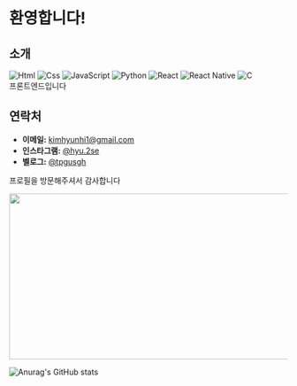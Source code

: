 # 환영합니다! 

## 소개
<div style=display="flex">
  <img alt="Html" src ="https://img.shields.io/badge/HTML5-E34F26.svg?&style=for-the-badge&logo=HTML5&logoColor=white"/> 
<img alt="Css" src ="https://img.shields.io/badge/CSS3-1572B6.svg?&style=for-the-badge&logo=CSS3&logoColor=white"/> 
<img alt="JavaScript" src ="https://img.shields.io/badge/JavaScriipt-F7DF1E.svg?&style=for-the-badge&logo=JavaScript&logoColor=black"/> <img alt="Python" src ="https://img.shields.io/badge/Python-3776AB.svg?&style=for-the-badge&logo=Python&logoColor=white"/> 
<img alt="React" src ="https://img.shields.io/badge/react-61DAFB.svg?&style=for-the-badge&logo=React&logoColor=white"/>
<img alt="React Native" src ="https://img.shields.io/badge/react native-61DAFB.svg?&style=for-the-badge&logo=React&logoColor=white"/>
<img alt="C" src ="https://img.shields.io/badge/C-A8B9CC.svg?&style=for-the-badge&logo=C&logoColor=white"/>
  
</div>
프론트엔드입니다

## 연락처

- **이메일:** [kimhyunhi1@gmail.com](mailto:justn.hyeok@gmail.com)
- **인스타그램:** [@hyu.2se](https://www.instagram.com/hyu.2se)
- **벨로그:** [@tpgusgh](https://velog.io/@tpgusgh/posts)

프로필을 방문해주셔서 감사합니다




<a href="https://github.com/devxb/gitanimals">
<img
  src="https://render.gitanimals.org/farms/tpgusgh"
  width="800"
  height="300"
/>
</a>

![Anurag's GitHub stats](https://github-readme-stats.vercel.app/api?username=tpgusgh&show_icons=true&theme=synthwave)


<script type="text/javascript" src="https://cdnjs.buymeacoffee.com/1.0.0/button.prod.min.js" data-name="bmc-button" data-slug="kimhyunhi1l" data-color="#FFDD00" data-emoji=""  data-font="Cookie" data-text="Buy me a coffee" data-outline-color="#000000" data-font-color="#000000" data-coffee-color="#ffffff" ></script>
